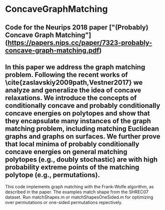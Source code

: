 # ConcaveGraphMatching
Code for the Neurips 2018 paper ["(Probably) Concave Graph Matching"] (https://papers.nips.cc/paper/7323-probably-concave-graph-matching.pdf) 
-----------------
In this paper we address the graph matching problem. Following the recent works of \cite{zaslavskiy2009path,Vestner2017} we analyze and generalize the idea of concave relaxations. We introduce the concepts of conditionally concave and probably conditionally concave energies on polytopes and show that they encapsulate many instances of the graph matching problem, including matching Euclidean graphs and graphs on surfaces. We further prove that local minima of probably conditionally concave energies on general matching polytopes (e.g., doubly stochastic) are with high probability extreme points of the matching polytope (e.g., permutations).
-----------------
This code implements graph matching with the Frank-Wolfe algorithm, as described in the paper. The examples match shape from the SHREC07 dataset.
Run matchShapes.m or matchShapesOneSided.m for optimizing over permutations or one-sided permutations repectively. 
